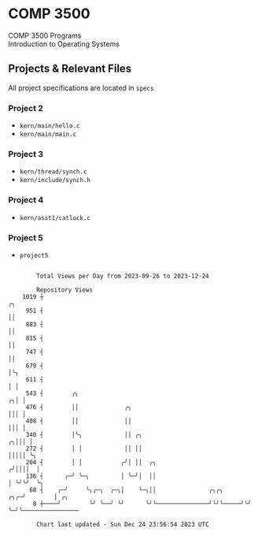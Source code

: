 # COMP 3500
COMP 3500 Programs  
Introduction to Operating Systems  
## Projects & Relevant Files
All project specifications are located in `specs`
### Project 2
- `kern/main/hello.c`
- `kern/main/main.c`
### Project 3
- `kern/thread/synch.c`
- `kern/include/synch.h`
### Project 4
- `kern/asst1/catlock.c`
### Project 5
- `project5`

```

        Total Views per Day from 2023-09-26 to 2023-12-24

        Repository Views
    1019 ┼                                                                 ╭╮
     951 ┤                                                                 ││
     883 ┤                                                                 ││
     815 ┤                                                                 ││
     747 ┤                                                                 ││
     679 ┤                                                                 │╰╮
     611 ┤                                                                 │ │
     543 ┤        ╭╮                                                     ╭╮│ │
     476 ┤        ││             ╭╮                                      │││ │
     408 ┤        ││             ││                                      │││ │
     340 ┤        │╰╮            ││ ╭╮                                 ╭╮│││ │
     272 ┤        │ │            ││ ││                                 │││││ ╰╮
     204 ┤        │ │           ╭╯│ ││  ╭╮                            ╭╯││││  │
     136 ┤      ╭─╯ ╰─╮         │ ╰─╯│  ││                            │ ╰╯╰╯  ╰╮
      68 ┤    ╭─╯     ╰╮╭─╮  ╭─╮│    ╰─╮││               ╭╮╭╮     ╭╮╭─╯        │ ╭╮
       0 ┼────╯        ╰╯ ╰──╯ ╰╯      ╰╯╰───────────────╯╰╯╰─────╯╰╯          ╰─╯╰────────────────

        Chart last updated - Sun Dec 24 23:56:54 2023 UTC
        
```
